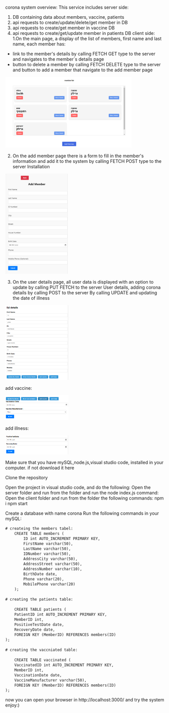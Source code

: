 corona system overview:
This service includes
server side:
1. DB containing data about members, vaccine, patients
2. api requests to create/update/delete/get member in DB
3. api requests to create/get member in vaccine DB
4. api requests to create/get/update member in patients DB
client side:
1.On the main page, a display of the list of members, first name and last name,
each member has:
  *  link to the member's details by calling FETCH GET type to the server and navigates to the member`s details page 
  *  button to delete a member by calling FETCH DELETE type to the server
  and button to add a member that navigate to the add member page

<img src="image.png" width="400">


2. On the add member page there is a form to fill in the member's information and add it to the system by calling FETCH  POST type to the server
Installation

<img src="image-1.png" width="200">

3. On the user details page, all user data is displayed with an option to update by calling PUT FETCH to the server
User details, adding corona details by calling POST to the server
By calling UPDATE and updating the date of illness

<img src="image-2.png" width="200">


add vaccine:

<img src="image-3.png" width="200">

add illness:

<img src="image-4.png" width="200">

Make sure that you have mySQL,node.js,visual studio code, installed in your computer. if not download it here

Clone the repository

Open the project in visual studio code, and do the following:
Open the server folder and run from the folder and run the node index.js command:
Open the client folder and run from the folder the following commands:
npm i 
npm start

Create a database with name corona
Run the following commands in your mySQL:
```
# createing the members tabel:
    CREATE TABLE members (
        ID int AUTO_INCREMENT PRIMARY KEY,
        FirstName varchar(50),
        LastName varchar(50),
        IDNumber varchar(50),
        AddressCity varchar(50),
        AddressStreet varchar(50),
        AddressNumber varchar(10),
        BirthDate date,
        Phone varchar(20),
        MobilePhone varchar(20)
    );

# creating the patients table:

    CREATE TABLE patients (
    PatientID int AUTO_INCREMENT PRIMARY KEY,
    MemberID int,
    PositiveTestDate date,
    RecoveryDate date,
    FOREIGN KEY (MemberID) REFERENCES members(ID)
);

# creating the vaccniated table:

    CREATE TABLE vaccinated (
    VaccinatedID int AUTO_INCREMENT PRIMARY KEY,
    MemberID int,
    VaccinationDate date,
    VaccineManufacturer varchar(50),
    FOREIGN KEY (MemberID) REFERENCES members(ID)
);
```

now you can open your browser in http://localhost:3000/ and try the system enjoy:)


